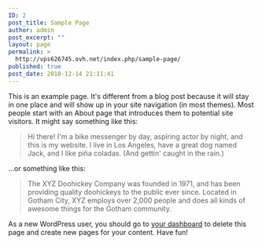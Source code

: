 ```yaml
---
ID: 2
post_title: Sample Page
author: admin
post_excerpt: ""
layout: page
permalink: >
  http://vps626745.ovh.net/index.php/sample-page/
published: true
post_date: 2018-12-14 21:11:41
---
```

This is an example page. It's different from a blog post because it will stay in one place and will show up in your site navigation (in most themes). Most people start with an About page that introduces them to potential site visitors. It might say something like this:

<blockquote>Hi there! I'm a bike messenger by day, aspiring actor by night, and this is my website. I live in Los Angeles, have a great dog named Jack, and I like pi&#241;a coladas. (And gettin' caught in the rain.)</blockquote>

...or something like this:

<blockquote>The XYZ Doohickey Company was founded in 1971, and has been providing quality doohickeys to the public ever since. Located in Gotham City, XYZ employs over 2,000 people and does all kinds of awesome things for the Gotham community.</blockquote>

As a new WordPress user, you should go to <a href="http://51.75.161.253/wp-admin/">your dashboard</a> to delete this page and create new pages for your content. Have fun!